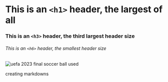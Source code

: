 # This is an `<h1>` header, the largest of all
### This is an `<h3>` header, the third largest header size
###### This is an `<h6>` header, the smallest header size 


![uefa 2023 final soccer ball used](https://encrypted-tbn0.gstatic.com/images?q=tbn:ANd9GcQ-H6ZhkFLV902AdsKqwWpAXMslJnXSgd9QBA&usqp=CAU)


























creating markdowns 
